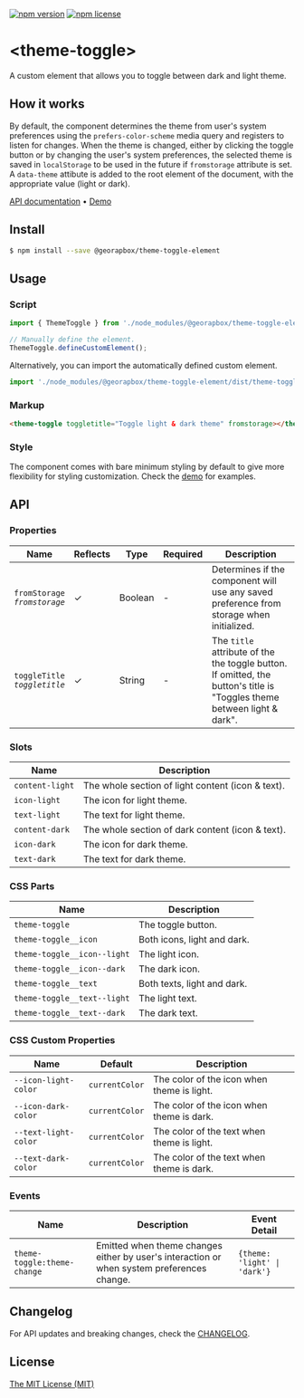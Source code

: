 [![npm version](https://img.shields.io/npm/v/@georapbox/theme-toggle-element.svg)](https://www.npmjs.com/package/@georapbox/theme-toggle-element)
[![npm license](https://img.shields.io/npm/l/@georapbox/theme-toggle-element.svg)](https://www.npmjs.com/package/@georapbox/theme-toggle-element)

[demo]: https://georapbox.github.io/theme-toggle-element/
[license]: https://georapbox.mit-license.org/@2022
[changelog]: https://github.com/georapbox/theme-toggle-element/blob/main/CHANGELOG.md

# &lt;theme-toggle&gt;

A custom element that allows you to toggle between dark and light theme.

## How it works

By default, the component determines the theme from user's system preferences using the `prefers-color-scheme` media query and registers to listen for changes. When the theme is changed, either by clicking the toggle button or by changing the user's system preferences, the selected theme is saved in `localStorage` to be used in the future if `fromstorage` attribute is set. A `data-theme` attibute is added to the root element of the document, with the appropriate value (light or dark).

[API documentation](#api) &bull; [Demo][demo]

## Install

```sh
$ npm install --save @georapbox/theme-toggle-element
```

## Usage

### Script

```js
import { ThemeToggle } from './node_modules/@georapbox/theme-toggle-element/dist/theme-toggle.min.js';

// Manually define the element.
ThemeToggle.defineCustomElement();
```

Alternatively, you can import the automatically defined custom element.

```js
import './node_modules/@georapbox/theme-toggle-element/dist/theme-toggle-defined.min.js';
```

### Markup

```html
<theme-toggle toggletitle="Toggle light & dark theme" fromstorage></theme-toggle>
```

### Style

The component comes with bare minimum styling by default to give more flexibility for styling customization. Check the [demo][demo] for examples.

## API

### Properties

| Name | Reflects | Type | Required | Description |
| ---- | -------- | ---- | -------- |----------- |
| `fromStorage`<br>*`fromstorage`* | ✓ | Boolean | - | Determines if the component will use any saved preference from storage when initialized. |
| `toggleTitle`<br>*`toggletitle`* | ✓ | String | - | The `title` attribute of the the toggle button. If omitted, the button's title is "Toggles theme between light & dark". |

### Slots

| Name | Description |
| ---- | ----------- |
| `content-light` | The whole section of light content (icon & text). |
| `icon-light` | The icon for light theme. |
| `text-light` | The text for light theme. |
| `content-dark` | The whole section of dark content (icon & text). |
| `icon-dark` | The icon for dark theme. |
| `text-dark` | The text for dark theme. |

### CSS Parts

| Name | Description |
| ---- | ----------- |
| `theme-toggle` | The toggle button. |
| `theme-toggle__icon` | Both icons, light and dark. |
| `theme-toggle__icon--light` | The light icon. |
| `theme-toggle__icon--dark` | The dark icon. |
| `theme-toggle__text` | Both texts, light and dark. |
| `theme-toggle__text--light` | The light text. |
| `theme-toggle__text--dark` | The dark text. |

### CSS Custom Properties

| Name | Default | Description |
| ---- | ------- | ----------- |
| `--icon-light-color` | `currentColor` | The color of the icon when theme is light. |
| `--icon-dark-color` | `currentColor` | The color of the icon when theme is dark. |
| `--text-light-color` | `currentColor` | The color of the text when theme is light. |
| `--text-dark-color` | `currentColor` | The color of the text when theme is dark. |

### Events

| Name | Description | Event Detail |
| ---- | ----------- | ------------ |
| `theme-toggle:theme-change` | Emitted when theme changes either by user's interaction or when system preferences change. | `{theme: 'light' \| 'dark'}` |

## Changelog

For API updates and breaking changes, check the [CHANGELOG][changelog].

## License

[The MIT License (MIT)][license]
